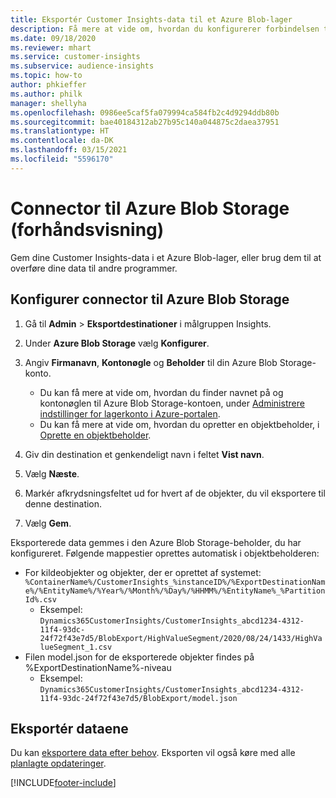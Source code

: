 ```yaml
---
title: Eksportér Customer Insights-data til et Azure Blob-lager
description: Få mere at vide om, hvordan du konfigurerer forbindelsen til Azure Blob Storage.
ms.date: 09/18/2020
ms.reviewer: mhart
ms.service: customer-insights
ms.subservice: audience-insights
ms.topic: how-to
author: phkieffer
ms.author: philk
manager: shellyha
ms.openlocfilehash: 0986ee5caf5fa079994ca584fb2c4d9294ddb80b
ms.sourcegitcommit: bae40184312ab27b95c140a044875c2daea37951
ms.translationtype: HT
ms.contentlocale: da-DK
ms.lasthandoff: 03/15/2021
ms.locfileid: "5596170"
---
```

# <a name="connector-for-azure-blob-storage-preview"></a>Connector til Azure Blob Storage (forhåndsvisning)

Gem dine Customer Insights-data i et Azure Blob-lager, eller brug dem til at overføre dine data til andre programmer.

## <a name="configure-the-connector-for-azure-blob-storage"></a>Konfigurer connector til Azure Blob Storage

1. Gå til **Admin** > **Eksportdestinationer** i målgruppen Insights.

1. Under **Azure Blob Storage** vælg **Konfigurer**.

1. Angiv **Firmanavn**, **Kontonøgle** og **Beholder** til din Azure Blob Storage-konto.
    - Du kan få mere at vide om, hvordan du finder navnet på og kontonøglen til Azure Blob Storage-kontoen, under [Administrere indstillinger for lagerkonto i Azure-portalen](/azure/storage/common/storage-account-manage).
    - Du kan få mere at vide om, hvordan du opretter en objektbeholder, i [Oprette en objektbeholder](/azure/storage/blobs/storage-quickstart-blobs-portal#create-a-container).

1. Giv din destination et genkendeligt navn i feltet **Vist navn**.

1. Vælg **Næste**.

1. Markér afkrydsningsfeltet ud for hvert af de objekter, du vil eksportere til denne destination.

1. Vælg **Gem**.

Eksporterede data gemmes i den Azure Blob Storage-beholder, du har konfigureret. Følgende mappestier oprettes automatisk i objektbeholderen:

- For kildeobjekter og objekter, der er oprettet af systemet: `%ContainerName%/CustomerInsights_%instanceID%/%ExportDestinationName%/%EntityName%/%Year%/%Month%/%Day%/%HHMM%/%EntityName%_%PartitionId%.csv`
  - Eksempel: `Dynamics365CustomerInsights/CustomerInsights_abcd1234-4312-11f4-93dc-24f72f43e7d5/BlobExport/HighValueSegment/2020/08/24/1433/HighValueSegment_1.csv`
- Filen model.json for de eksporterede objekter findes på %ExportDestinationName%-niveau
  - Eksempel: `Dynamics365CustomerInsights/CustomerInsights_abcd1234-4312-11f4-93dc-24f72f43e7d5/BlobExport/model.json`

## <a name="export-the-data"></a>Eksportér dataene

Du kan [eksportere data efter behov](export-destinations.md#export-data-on-demand). Eksporten vil også køre med alle [planlagte opdateringer](system.md#schedule-tab).


[!INCLUDE[footer-include](../includes/footer-banner.md)]